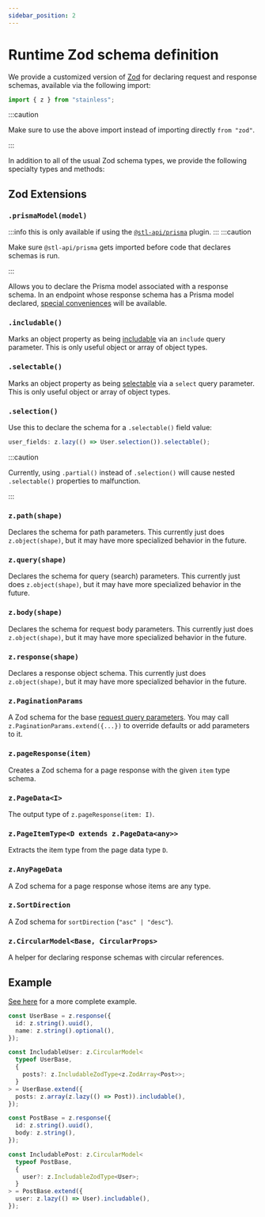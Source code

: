 ```yaml
---
sidebar_position: 2
---
```


# Runtime Zod schema definition

We provide a customized version of [Zod](https://zod.dev/) for declaring request and response schemas,
available via the following import:

```ts
import { z } from "stainless";
```

:::caution

Make sure to use the above import instead of importing directly `from "zod"`.

:::

In addition to all of the usual Zod schema types, we provide the following specialty types and methods:

## Zod Extensions

### `.prismaModel(model)`

:::info
this is only available if using the [`@stl-api/prisma`](/stl/prisma/getting-started) plugin.
:::
:::caution

Make sure `@stl-api/prisma` gets imported before code that declares schemas is run.

:::

Allows you to declare the Prisma model associated with a response schema. In an endpoint whose
response schema has a Prisma model declared, [special conveniences](/stl/prisma/getting-started#perform-crud-operations-on-response-prismamodel) will be available.

### `.includable()`

Marks an object property as being [includable](/stl/inclusion) via an `include` query parameter.
This is only useful object or array of object types.

### `.selectable()`

Marks an object property as being [selectable](/stl/selection) via a `select` query parameter.
This is only useful object or array of object types.

### `.selection()`

Use this to declare the schema for a `.selectable()` field value:

```ts
user_fields: z.lazy(() => User.selection()).selectable();
```

:::caution

Currently, using `.partial()` instead of `.selection()` will cause nested
`.selectable()` properties to malfunction.

:::

### `z.path(shape)`

Declares the schema for path parameters. This currently just does `z.object(shape)`,
but it may have more specialized behavior in the future.

### `z.query(shape)`

Declares the schema for query (search) parameters. This currently just does `z.object(shape)`,
but it may have more specialized behavior in the future.

### `z.body(shape)`

Declares the schema for request body parameters. This currently just does `z.object(shape)`,
but it may have more specialized behavior in the future.

### `z.response(shape)`

Declares a response object schema. This currently just does `z.object(shape)`,
but it may have more specialized behavior in the future.

### `z.PaginationParams`

A Zod schema for the base [request query parameters](#request-query-parameters). You may call `z.PaginationParams.extend({...})` to override defaults or add parameters to it.

### `z.pageResponse(item)`

Creates a Zod schema for a page response with the given `item` type
schema.

### `z.PageData<I>`

The output type of `z.pageResponse(item: I)`.

### `z.PageItemType<D extends z.PageData<any>>`

Extracts the item type from the page data type `D`.

### `z.AnyPageData`

A Zod schema for a page response whose items are any type.

### `z.SortDirection`

A Zod schema for `sortDirection` (`"asc" | "desc"`).

### `z.CircularModel<Base, CircularProps>`

A helper for declaring response schemas with circular references.

## Example

[See here](/stl/inclusion#implementing-inclusion-with-circular-associations) for a
more complete example.

```ts
const UserBase = z.response({
  id: z.string().uuid(),
  name: z.string().optional(),
});

const IncludableUser: z.CircularModel<
  typeof UserBase,
  {
    posts?: z.IncludableZodType<z.ZodArray<Post>>;
  }
> = UserBase.extend({
  posts: z.array(z.lazy(() => Post)).includable(),
});

const PostBase = z.response({
  id: z.string().uuid(),
  body: z.string(),
});

const IncludablePost: z.CircularModel<
  typeof PostBase,
  {
    user?: z.IncludableZodType<User>;
  }
> = PostBase.extend({
  user: z.lazy(() => User).includable(),
});
```